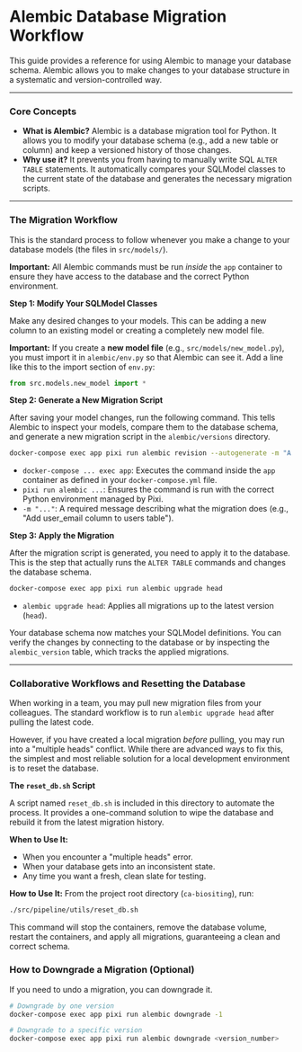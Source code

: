 # Alembic Database Migration Workflow

This guide provides a reference for using Alembic to manage your database
schema. Alembic allows you to make changes to your database structure in a
systematic and version-controlled way.

---

### Core Concepts

- **What is Alembic?** Alembic is a database migration tool for Python. It
  allows you to modify your database schema (e.g., add a new table or column)
  and keep a versioned history of those changes.
- **Why use it?** It prevents you from having to manually write SQL
  `ALTER TABLE` statements. It automatically compares your SQLModel classes to
  the current state of the database and generates the necessary migration
  scripts.

---

### The Migration Workflow

This is the standard process to follow whenever you make a change to your
database models (the files in `src/models/`).

**Important:** All Alembic commands must be run _inside_ the `app` container to
ensure they have access to the database and the correct Python environment.

**Step 1: Modify Your SQLModel Classes**

Make any desired changes to your models. This can be adding a new column to an
existing model or creating a completely new model file.

**Important:** If you create a **new model file** (e.g.,
`src/models/new_model.py`), you must import it in `alembic/env.py` so that
Alembic can see it. Add a line like this to the import section of `env.py`:

```python
from src.models.new_model import *
```

**Step 2: Generate a New Migration Script**

After saving your model changes, run the following command. This tells Alembic
to inspect your models, compare them to the database schema, and generate a new
migration script in the `alembic/versions` directory.

```bash
docker-compose exec app pixi run alembic revision --autogenerate -m "A descriptive message about your changes"
```

- `docker-compose ... exec app`: Executes the command inside the `app` container
  as defined in your `docker-compose.yml` file.
- `pixi run alembic ...`: Ensures the command is run with the correct Python
  environment managed by Pixi.
- `-m "..."`: A required message describing what the migration does (e.g., "Add
  user_email column to users table").

**Step 3: Apply the Migration**

After the migration script is generated, you need to apply it to the database.
This is the step that actually runs the `ALTER TABLE` commands and changes the
database schema.

```bash
docker-compose exec app pixi run alembic upgrade head
```

- `alembic upgrade head`: Applies all migrations up to the latest version
  (`head`).

Your database schema now matches your SQLModel definitions. You can verify the
changes by connecting to the database or by inspecting the `alembic_version`
table, which tracks the applied migrations.

---

### Collaborative Workflows and Resetting the Database

When working in a team, you may pull new migration files from your colleagues.
The standard workflow is to run `alembic upgrade head` after pulling the latest
code.

However, if you have created a local migration _before_ pulling, you may run
into a "multiple heads" conflict. While there are advanced ways to fix this, the
simplest and most reliable solution for a local development environment is to
reset the database.

**The `reset_db.sh` Script**

A script named `reset_db.sh` is included in this directory to automate the
process. It provides a one-command solution to wipe the database and rebuild it
from the latest migration history.

**When to Use It:**

- When you encounter a "multiple heads" error.
- When your database gets into an inconsistent state.
- Any time you want a fresh, clean slate for testing.

**How to Use It:** From the project root directory (`ca-biositing`), run:

```bash
./src/pipeline/utils/reset_db.sh
```

This command will stop the containers, remove the database volume, restart the
containers, and apply all migrations, guaranteeing a clean and correct schema.

### How to Downgrade a Migration (Optional)

If you need to undo a migration, you can downgrade it.

```bash
# Downgrade by one version
docker-compose exec app pixi run alembic downgrade -1

# Downgrade to a specific version
docker-compose exec app pixi run alembic downgrade <version_number>
```
